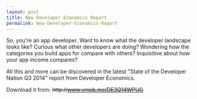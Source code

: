 ```yaml
---
layout: post
title: New Developer Economics Report
permalink: New-Developer-Economics-Report
---
```


So, you're an app developer. Want to know what the developer landscape looks like? Curious what other developers are doing? Wondering how the categories you build apps for compare with others? Inquisitive about how your app income compares?

All this and more can be discovered in the latest "State of the Developer Nation Q3 2014" report from Developer Economics.

Download it from: ~~http&#58;&#47;&#47;www.vmob.me/DE3Q14WPUG~~
